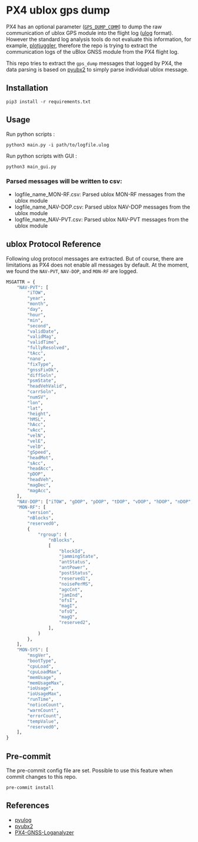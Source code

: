 # PX4 ublox gps dump

PX4 has an optional parameter ([`GPS_DUMP_COMM`](https://docs.px4.io/main/en/advanced_config/parameter_reference.html#GPS_DUMP_COMM)) to dump the raw communication of ublox GPS module into the flight log ([ulog](https://docs.px4.io/main/en/dev_log/ulog_file_format.html) format). However the standard log analysis tools do not evaluate this information, for example, [plotjuggler](https://github.com/facontidavide/PlotJuggler), therefore the repo is trying to extract the communication logs of the uBlox GNSS module from the PX4 flight log.

This repo tries to extract the `gps_dump` messages that logged by PX4, the data parsing is based on [pyubx2](https://github.com/semuconsulting/pyubx2/tree/master) to simply parse individual ublox message.


## Installation
```shell
pip3 install -r requirements.txt
```

## Usage
Run python scripts :
```shell
python3 main.py -i path/to/logfile.ulog
```

Run python scripts with GUI :
```shell
python3 main_gui.py
```

### Parsed messages will be written to csv:

-  logfile_name_MON-RF.csv: Parsed ublox MON-RF messages from the ublox module
- logfile_name_NAV-DOP.csv: Parsed ublox NAV-DOP messages from the ublox module
- logfile_name_NAV-PVT.csv: Parsed ublox NAV-PVT messages from the ublox module


## ublox Protocol Reference
Following ulog protocol messages are extracted. But of course, there are limitations as PX4 does not enable all messages by default. At the moment, we found the `NAV-PVT`, `NAV-DOP`, and `MON-RF` are logged.

```python
MSGATTR = {
    "NAV-PVT": [
        "iTOW",
        "year",
        "month",
        "day",
        "hour",
        "min",
        "second",
        "validDate",
        "validMag",
        "validTime",
        "fullyResolved",
        "tAcc",
        "nano",
        "fixType",
        "gnssFixOk",
        "diffSoln",
        "psmState",
        "headVehValid",
        "carrSoln",
        "numSV",
        "lon",
        "lat",
        "height",
        "hMSL",
        "hAcc",
        "vAcc",
        "velN",
        "velE",
        "velD",
        "gSpeed",
        "headMot",
        "sAcc",
        "headAcc",
        "pDOP",
        "headVeh",
        "magDec",
        "magAcc",
    ],
    "NAV-DOP": ["iTOW", "gDOP", "pDOP", "tDOP", "vDOP", "hDOP", "nDOP", "eDOP"],
    "MON-RF": [
        "version",
        "nBlocks",
        "reserved0",
        {
            "rgroup": (
                "nBlocks",
                [
                    "blockId",
                    "jammingState",
                    "antStatus",
                    "antPower",
                    "postStatus",
                    "reserved1",
                    "noisePerMS",
                    "agcCnt",
                    "jamInd",
                    "ofsI",
                    "magI",
                    "ofsQ",
                    "magQ",
                    "reserved2",
                ],
            )
        },
    ],
    "MON-SYS": [
        "msgVer",
        "bootType",
        "cpuLoad",
        "cpuLoadMax",
        "memUsage",
        "memUsageMax",
        "ioUsage",
        "ioUsageMax",
        "runTime",
        "noticeCount",
        "warnCount",
        "errorCount",
        "tempValue",
        "reserved0",
    ],
}
```

## Pre-commit

The pre-commit config file are set.
Possible to use this feature when commit changes to this repo.
```shell
pre-commit install
```

## References
* [pyulog](https://github.com/PX4/pyulog/blob/main/pyulog/extract_gps_dump.py)
* [pyubx2](https://github.com/semuconsulting/pyubx2/tree/master)
* [PX4-GNSS-Loganalyzer ](https://github.com/consider-it/PX4-GNSS-Loganalyzer)
